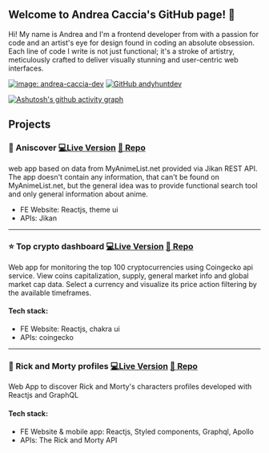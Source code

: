 ## Welcome to Andrea Caccia's GitHub page! 👋

Hi! My name is Andrea and I'm a frontend developer from  with a passion for code and an artist's eye for design found in coding an absolute obsession. Each line of code I write is not just functional; it's a stroke of artistry, meticulously crafted to deliver visually stunning and user-centric web interfaces.

[![image: andrea-caccia-dev](https://img.shields.io/badge/LinkedIn-blue?logo=linkedin&logoColor=white)](https://www.linkedin.com/in/andrea-caccia-dev/)
[![GitHub andyhuntdev](https://img.shields.io/github/followers/andyhuntdev?label=follow&style=social)](https://github.com/andyhuntdev)

[![Ashutosh's github activity graph](https://github-readme-activity-graph.vercel.app/graph?username=andyhuntdev&theme=github-compact)](https://github.com/ashutosh00710/github-readme-activity-graph)

## Projects

### 👹 Aniscover  [💻Live Version](https://andyhuntdev.github.io/aniscover/) [📄 Repo](https://github.com/andyhuntdev/aniscover)
web app based on data from MyAnimeList.net provided via Jikan REST API. The app doesn't contain any information, that can't be found on MyAnimeList.net, but the general idea was to provide functional search tool and only general information about anime.

- FE Website: Reactjs, theme ui
- APIs: Jikan

---

### ⭐ Top crypto dashboard  [💻Live Version](https://andyhuntdev.github.io/top-crypto-dashboard/) [📄 Repo](https://github.com/andyhuntdev/top-crypto-dashboard)
Web app for monitoring the top 100 cryptocurrencies using Coingecko api service. View coins capitalization, supply, general market info and global market cap data. Select a currency and visualize its price action filtering by the available timeframes.

#### Tech stack:
- FE Website: Reactjs, chakra ui
- APIs: coingecko

---

### 💸 Rick and Morty profiles [💻Live Version](https://andyhuntdev.github.io/rick-and-morty-profiles/) [📄 Repo](https://github.com/andyhuntdev/rick-and-morty-profiles)
Web App to discover Rick and Morty's characters profiles developed with Reactjs and GraphQL

#### Tech stack:
- FE Website & mobile app: Reactjs, Styled components, Graphql, Apollo
- APIs: The Rick and Morty API
